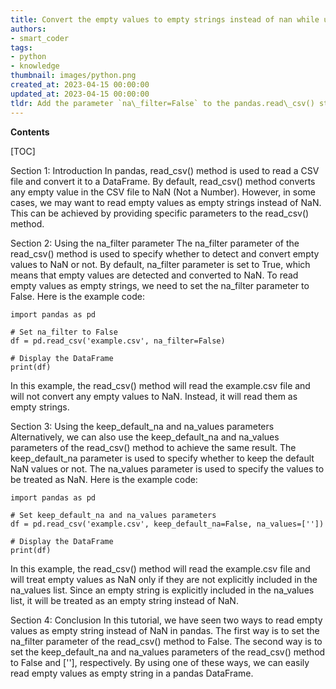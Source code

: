 ```yaml
---
title: Convert the empty values to empty strings instead of nan while using pandas.read_csv
authors:
- smart_coder
tags:
- python
- knowledge
thumbnail: images/python.png
created_at: 2023-04-15 00:00:00
updated_at: 2023-04-15 00:00:00
tldr: Add the parameter `na\_filter=False` to the pandas.read\_csv() statement.
---
```


**Contents**

[TOC]

Section 1: Introduction
In pandas, read_csv() method is used to read a CSV file and convert it to a DataFrame. By default, read_csv() method converts any empty value in the CSV file to NaN (Not a Number). However, in some cases, we may want to read empty values as empty strings instead of NaN. This can be achieved by providing specific parameters to the read_csv() method.

Section 2: Using the na_filter parameter
The na_filter parameter of the read_csv() method is used to specify whether to detect and convert empty values to NaN or not. By default, na_filter parameter is set to True, which means that empty values are detected and converted to NaN. To read empty values as empty strings, we need to set the na_filter parameter to False. Here is the example code:

```
import pandas as pd

# Set na_filter to False
df = pd.read_csv('example.csv', na_filter=False)

# Display the DataFrame
print(df)
```

In this example, the read_csv() method will read the example.csv file and will not convert any empty values to NaN. Instead, it will read them as empty strings.

Section 3: Using the keep_default_na and na_values parameters
Alternatively, we can also use the keep_default_na and na_values parameters of the read_csv() method to achieve the same result. The keep_default_na parameter is used to specify whether to keep the default NaN values or not. The na_values parameter is used to specify the values to be treated as NaN. Here is the example code:

```
import pandas as pd

# Set keep_default_na and na_values parameters
df = pd.read_csv('example.csv', keep_default_na=False, na_values=[''])

# Display the DataFrame
print(df)
```

In this example, the read_csv() method will read the example.csv file and will treat empty values as NaN only if they are not explicitly included in the na_values list. Since an empty string is explicitly included in the na_values list, it will be treated as an empty string instead of NaN.

Section 4: Conclusion
In this tutorial, we have seen two ways to read empty values as empty string instead of NaN in pandas. The first way is to set the na_filter parameter of the read_csv() method to False. The second way is to set the keep_default_na and na_values parameters of the read_csv() method to False and [''], respectively. By using one of these ways, we can easily read empty values as empty string in a pandas DataFrame.
